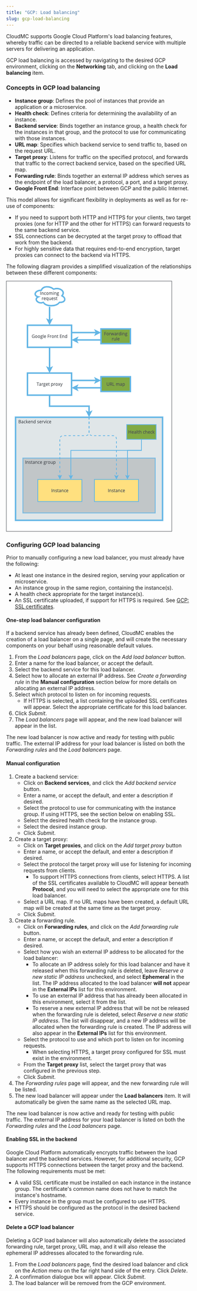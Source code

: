```yaml
---
title: "GCP: Load balancing"
slug: gcp-load-balancing
---
```



CloudMC supports Google Cloud Platform's load balancing features, whereby traffic can be directed to a reliable backend service with multiple servers for delivering an application.

GCP load balancing is accessed by navigating to the desired GCP environment, clicking on the **Networking** tab, and clicking on the **Load balancing** item.

### Concepts in GCP load balancing

- **Instance group**: Defines the pool of instances that provide an application or a microservice.
- **Health check**: Defines criteria for determining the availability of an instance.
- **Backend service**: Binds together an instance group, a health check for the instances in that group, and the protocol to use for communicating with those instances.
- **URL map**: Specifies which backend service to send traffic to, based on the request URL.
- **Target proxy**: Listens for traffic on the specified protocol, and forwards that traffic to the correct backend service, based on the specified URL map.
- **Forwarding rule**: Binds together an external IP address which serves as the endpoint of the load balancer, a protocol, a port, and a target proxy.
- **Google Front End**: Interface point between GCP and the public Internet.

This model allows for significant flexibility in deployments as well as for re-use of components:
   - If you need to support both HTTP and HTTPS for your clients, two target proxies (one for HTTP and the other for HTTPS) can forward requests to the same backend service.
   - SSL connections can be decrypted at the target proxy to offload that work from the backend.
   - For highly sensitive data that requires end-to-end encryption, target proxies can connect to the backend via HTTPS.

The following diagram provides a simplified visualization of the relationships between these different components:

![GCP load balancing](../../assets/gcp-load-balancing-en-1.png)

### Configuring GCP load balancing

Prior to manually configuring a new load balancer, you must already have the following:
   - At least one instance in the desired region, serving your application or microservice.
   - An instance group in the same region, containing the instance(s).
   - A health check appropriate for the target instance(s).
   - An SSL certificate uploaded, if support for HTTPS is required.  See [GCP: SSL certificates](gcp-ssl-certs.md).

#### One-step load balancer configuration

If a backend service has already been defined, CloudMC enables the creation of a load balancer on a single page, and will create the necessary components on your behalf using reasonable default values.

1. From the *Load balancers* page, click on the *Add load balancer* button.
1. Enter a name for the load balancer, or accept the default.
1. Select the backend service for this load balancer.
1. Select how to allocate an external IP address.  See *Create a forwarding rule* in the **Manual configuration** section below for more details on allocating an external IP address.
1. Select which protocol to listen on for incoming requests.
   - If HTTPS is selected, a list containing the uploaded SSL certificates will appear.  Select the appropriate certificate for this load balancer.
1. Click *Submit*.
1. The *Load balancers* page will appear, and the new load balancer will appear in the list.

The new load balancer is now active and ready for testing with public traffic.  The external IP address for your load balancer is listed on both the *Forwarding rules* and the *Load balancers* page.

#### Manual configuration

1. Create a backend service:
   - Click on **Backend services**, and click the *Add backend service* button.
   - Enter a name, or accept the default, and enter a description if desired.
   - Select the protocol to use for communicating with the instance group.  If using HTTPS, see the section below on enabling SSL.
   - Select the desired health check for the instance group.
   - Select the desired instance group.
   - Click *Submit*.
1. Create a target proxy:
   - Click on **Target proxies**, and click on the *Add target proxy* button
   - Enter a name, or accept the default, and enter a description if desired.
   - Select the protocol the target proxy will use for listening for incoming requests from clients.
      - To support HTTPS connections from clients, select HTTPS.  A list of the SSL certificates available to CloudMC will appear beneath **Protocol**, and you will need to select the appropriate one for this load balancer.
   - Select a URL map.  If no URL maps have been created, a default URL map will be created at the same time as the target proxy.
   - Click *Submit*.
1. Create a forwarding rule.
   - Click on **Forwarding rules**, and click on the *Add forwarding rule* button.
   - Enter a name, or accept the default, and enter a description if desired.
   - Select how you wish an external IP address to be allocated for the load balancer:
      - To allocate an IP address solely for this load balancer and have it released when this forwarding rule is deleted, leave *Reserve a new static IP address* unchecked, and select **Ephemeral** in the list.  The IP address allocated to the load balancer **will not** appear in the **External IPs** list for this environment.
      - To use an external IP address that has already been allocated in this environment, select it from the list.
      - To reserve a new external IP address that will be not be released when the forwarding rule is deleted, select *Reserve a new static IP address*.  The list will disappear, and a new IP address will be allocated when the forwarding rule is created.  The IP address will also appear in the **External IPs** list for this environment.
   - Select the protocol to use and which port to listen on for incoming requests.
      - When selecting HTTPS, a target proxy configured for SSL must exist in the environment.
   - From the **Target proxy** list, select the target proxy that was configured in the previous step.
   - Click *Submit*.
1. The *Forwarding rules* page will appear, and the new forwarding rule will be listed.
1. The new load balancer will appear under the **Load balancers** item.  It will automatically be given the same name as the selected URL map.

The new load balancer is now active and ready for testing with public traffic.  The external IP address for your load balancer is listed on both the *Forwarding rules* and the *Load balancers* page.

#### Enabling SSL in the backend

Google Cloud Platform automatically encrypts traffic between the load balancer and the backend services.  However, for additional security, GCP supports HTTPS connections between the target proxy and the backend.  The following requirements must be met:

   - A valid SSL certificate must be installed on each instance in the instance group.  The certificate's common name does not have to match the instance's hostname.
   - Every instance in the group must be configured to use HTTPS.
   - HTTPS should be configured as the protocol in the desired backend service.

#### Delete a GCP load balancer

Deleting a GCP load balancer will also automatically delete the associated forwarding rule, target proxy, URL map, and it will also release the ephemeral IP addresses allocated to the forwarding rule.

1. From the *Load balancers* page, find the desired load balancer and click on the *Action* menu on the far right hand side of the entry.  Click *Delete*.
1. A confirmation dialogue box will appear.  Click *Submit*.
1. The load balancer will be removed from the GCP environment.

